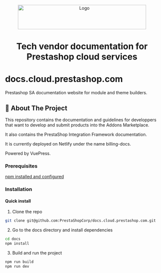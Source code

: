 <div id="top"></div>

<!-- PROJECT LOGO -->
<br />
<div align="center">
  <a href="https://prestashop.com">
    <img src="https://www.prestashop.com/sites/all/themes/prestashop/images/logos/logo-fo-prestashop-colors.svg" alt="Logo" width="420" height="80">
  </a>
  <h1 align="center">Tech vendor documentation for Prestashop cloud services</h1>
</div>

# docs.cloud.prestashop.com
Prestashop SA documentation website for module and theme builders.

<!-- ABOUT THE PROJECT -->

## 🧐 About The Project

This repository contains the documentation and guidelines for developpers that want to develop and submit products into the Addons Marketplace.

It also contains the PrestaShop Integration Framework documentation.

It is currently deployed on Netlify under the name billing-docs.

Powered by VuePress.

### Prerequisites

[npm installed and configured](https://www.npmjs.com/package/npm)

### Installation

#### Quick install

1. Clone the repo

```sh
git clone git@github.com:PrestaShopCorp/docs.cloud.prestashop.com.git
```

2. Go to the docs directory and install dependencies

```sh
cd docs
npm install
```

3. Build and run the project

```sh
npm run build
npm run dev
```

